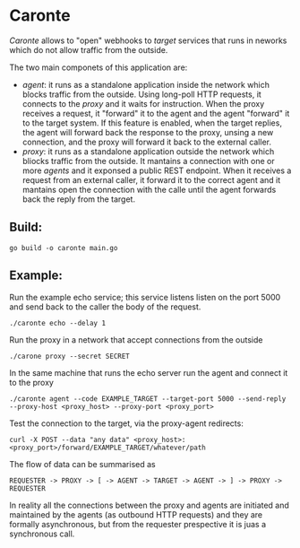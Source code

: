 Caronte
===

*Caronte* allows to "open" webhooks to _target_ services that runs in neworks which do not allow traffic from the outside.

The two main componets of this application are:
- *agent*: it runs as a standalone application inside the network which blocks traffic from the outside. Using long-poll HTTP requests, it connects to the *proxy* and it waits for instruction. When the proxy receives a request, it "forward" it to the agent and the agent "forward" it to the target system. If this feature is enabled, when the target replies, the agent will forward back the response to the proxy, unsing a new connection, and the proxy will forward it back to the external caller.
- *proxy*: it runs as a standalone application outside the network which bliocks traffic from the outside. It mantains a connection with one or more *agents* and it exponsed a public REST endpoint. When it receives a request from an external caller, it forward it to the correct agent and it mantains open the connection with the calle until the agent forwards back the reply from the target.

Build:
---

```
go build -o caronte main.go
```

Example:
---

Run the example echo service; this service listens listen on the port 5000 and send back to the caller the body of the request.

```
./caronte echo --delay 1
```

Run the proxy in a network that accept connections from the outside
```
./carone proxy --secret SECRET
```

In the same machine that runs the echo server run the agent and connect it to the proxy

```
./caronte agent --code EXAMPLE_TARGET --target-port 5000 --send-reply --proxy-host <proxy_host> --proxy-port <proxy_port>
```

Test the connection to the target, via the proxy-agent redirects:

```
curl -X POST --data "any data" <proxy_host>:<proxy_port>/forward/EXAMPLE_TARGET/whatever/path
```

The flow of data can be summarised as

```
REQUESTER -> PROXY -> [ -> AGENT -> TARGET -> AGENT -> ] -> PROXY -> REQUESTER
```

In reality all the connections between the proxy and agents are initiated and maintained by the agents (as outbound HTTP requests) and they are formally asynchronous, but from the requester prespective it is juas a synchronous call.